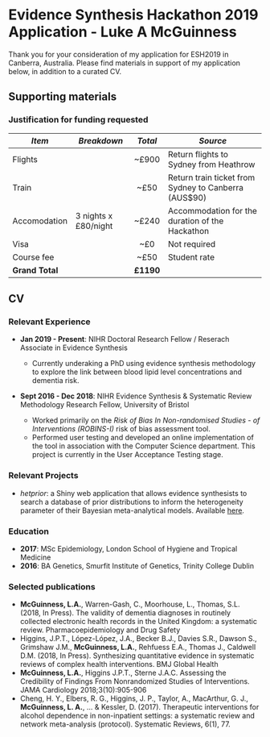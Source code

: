 # Evidence Synthesis Hackathon 2019 Application - Luke A McGuinness

Thank you for your consideration of my application for ESH2019 in Canberra, Australia. Please find materials in support of my application below, in addition to a curated CV. 

## Supporting materials
### Justification for funding requested

*Item* | *Breakdown* | *Total* | *Source*
------------ | ------------- | :-------------: | -------------
Flights |  | ~£900 | Return flights to Sydney from Heathrow
Train |  | ~£50 | Return train ticket from Sydney to Canberra (AUS$90)
Accomodation | 3 nights x £80/night | ~£240 | Accommodation for the duration of the Hackathon
Visa |  | ~£0 | Not required
Course fee |  | ~£50 | Student rate
**Grand Total** | | **£1190** | 

## CV

### Relevant Experience

* **Jan 2019 - Present**: NIHR Doctoral Research Fellow / Reserach Associate in Evidence Synthesis
  * Currently underaking a PhD using evidence synthesis methodology to explore the link between blood lipid level concentrations and dementia risk.
  
  
* **Sept 2016 - Dec 2018**: NIHR Evidence Synthesis & Systematic Review Methodology Research Fellow, University of Bristol
  * Worked primarily on the *Risk of Bias In Non-randomised Studies - of Interventions (ROBINS-I)* risk of bias assessment tool. 
  * Performed user testing and developed an online implementation of the tool in association with the Computer Science department. This  project is currently in the User Acceptance Testing stage.


### Relevant Projects
* *hetprior*: a Shiny web application that allows evidence synthesists to search a database of prior distributions to inform the heterogeneity parameter of their Bayesian meta-analytical models. Available [here](https://mcguinlu.shinyapps.io/shiny/). 


### Education

* **2017**: MSc Epidemiology, London School of Hygiene and Tropical Medicine
* **2016**: BA Genetics, Smurfit Institute of Genetics, Trinity College Dublin


### Selected publications

*	**McGuinness, L.A.**, Warren-Gash, C., Moorhouse, L., Thomas, S.L. (2018, In Press). The validity of dementia diagnoses in routinely collected electronic health records in the United Kingdom: a systematic review. Pharmacoepidemiology and Drug Safety
*	Higgins, J.P.T., López-López, J.A., Becker B.J., Davies S.R., Dawson S., Grimshaw J.M., **McGuinness, L.A.**, Rehfuess E.A., Thomas J., Caldwell D.M. (2018, In Press). Synthesizing quantitative evidence in systematic reviews of complex health interventions. BMJ Global Health
*	**McGuinness, L.A.**, Higgins J.P.T., Sterne J.A.C. Assessing the Credibility of Findings From Nonrandomized Studies of Interventions. JAMA Cardiology 2018;3(10):905-906
*	Cheng, H. Y., Elbers, R. G., Higgins, J. P., Taylor, A., MacArthur, G. J., **McGuinness, L. A.**, ... & Kessler, D. (2017). Therapeutic interventions for alcohol dependence in non-inpatient settings: a systematic review and network meta-analysis (protocol). Systematic Reviews, 6(1), 77.
